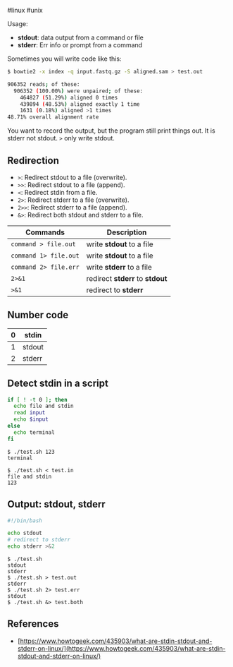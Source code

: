 #linux #unix 

Usage:

- **stdout**: data output from a command or file
- **stderr**: Err info or prompt from a command

Sometimes you will write code like this:

```bash
$ bowtie2 -x index -q input.fastq.gz -S aligned.sam > test.out

906352 reads; of these:
  906352 (100.00%) were unpaired; of these:
    464827 (51.29%) aligned 0 times
    439894 (48.53%) aligned exactly 1 time
    1631 (0.18%) aligned >1 times
48.71% overall alignment rate
```

You want to record the output, but the program still print things out. It is stderr not stdout. `>` only write stdout.

## Redirection

- `>`: Redirect stdout to a file (overwrite).
- `>>`: Redirect stdout to a file (append).
- `<`: Redirect stdin from a file.
- `2>`: Redirect stderr to a file (overwrite).
- `2>>`: Redirect stderr to a file (append).
- `&>`: Redirect both stdout and stderr to a file.

|Commands|Description|
|---|---|
|`command > file.out`|write **stdout** to a file|
|`command 1> file.out`|write **stdout** to a file|
|`command 2> file.err`|write **stderr** to a file|
|`2>&1`|redirect **stderr** to **stdout**|
|`>&1`|redirect to **stderr**|

## Number code

|0|stdin|
|---|---|
|1|stdout|
|2|stderr|

## Detect stdin in a script

```bash
if [ ! -t 0 ]; then
  echo file and stdin
  read input
  echo $input
else
  echo terminal
fi
```

```
$ ./test.sh 123
terminal

$ ./test.sh < test.in
file and stdin
123
```

## Output: stdout, stderr

```bash
#!/bin/bash

echo stdout
# redirect to stderr
echo stderr >&2
```

```
$ ./test.sh
stdout
stderr
$ ./test.sh > test.out
stderr
$ ./test.sh 2> test.err
stdout
$ ./test.sh &> test.both
```

## References

- [https://www.howtogeek.com/435903/what-are-stdin-stdout-and-stderr-on-linux/](https://www.howtogeek.com/435903/what-are-stdin-stdout-and-stderr-on-linux/)

